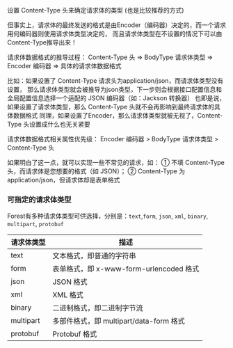 设置 Content-Type 头来确定请求体的类型 (也是比较推荐的方式)

但事实上，请求体的最终发送的格式是由Encoder（编码器）决定的，而一个请求用何编码器则使用请求体类型决定的，
而且请求体类型在不设置的情况下可以由Content-Type推导出来！

请求体数据格式的推导过程：
Content-Type 头 => BodyType 请求体类型 => Encoder 编码器 => 具体的请求体数据格式

比如：如果设置了 Content-Type 请求头为application/json，而请求体类型没有设置，
那么请求体类型就会被推导为json类型，下一步则会根据接口配置信息和全局配置信息选择一个适配的 JSON 编码器（如：Jackson 转换器）
也即是说，如果设置了请求体类型，那么 Content-Type 头就不会再影响到最终请求体的具体数据格式
同理，如果设置了Encoder，那么请求体类型就被无视了，Content-Type 头设置成什么也无关紧要

请求体数据格式相关属性优先级：
Encoder 编码器 > BodyType 请求体类型 > Content-Type 头

如果明白了这一点，就可以实现一些不常见的请求，如：
① 不填 Content-Type 头，而请求体是您想要的格式（如 JSON）；
② Content-Type 为application/json，但请求体却是表单格式

### 可指定的请求体类型

Forest有多种请求体类型可供选择，分别是：`text`,`form`, `json`, `xml`, `binary`, `multipart`, `protobuf`

| 请求体类型     | 描述                              |
|-----------|---------------------------------|
| text      | 文本格式，即普通的字符串                    |
| form      | 表单格式，即 x-www-form-urlencoded 格式 |
| json      | JSON 格式                         |
| xml       | XML 格式                          |
| binary    | 二进制格式，即二进制字节流                   |
| multipart | 多部件格式，即 multipart/data-form 格式  |
| protobuf  | Protobuf 格式                     |



